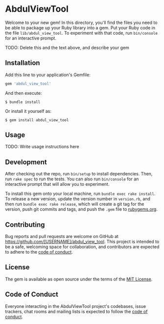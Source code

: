 # AbdulViewTool

Welcome to your new gem! In this directory, you'll find the files you need to be able to package up your Ruby library into a gem. Put your Ruby code in the file `lib/abdul_view_tool`. To experiment with that code, run `bin/console` for an interactive prompt.

TODO: Delete this and the text above, and describe your gem

## Installation

Add this line to your application's Gemfile:

```ruby
gem 'abdul_view_tool'
```

And then execute:

    $ bundle install

Or install it yourself as:

    $ gem install abdul_view_tool

## Usage

TODO: Write usage instructions here

## Development

After checking out the repo, run `bin/setup` to install dependencies. Then, run `rake spec` to run the tests. You can also run `bin/console` for an interactive prompt that will allow you to experiment.

To install this gem onto your local machine, run `bundle exec rake install`. To release a new version, update the version number in `version.rb`, and then run `bundle exec rake release`, which will create a git tag for the version, push git commits and tags, and push the `.gem` file to [rubygems.org](https://rubygems.org).

## Contributing

Bug reports and pull requests are welcome on GitHub at https://github.com/[USERNAME]/abdul_view_tool. This project is intended to be a safe, welcoming space for collaboration, and contributors are expected to adhere to the [code of conduct](https://github.com/[USERNAME]/abdul_view_tool/blob/master/CODE_OF_CONDUCT.md).


## License

The gem is available as open source under the terms of the [MIT License](https://opensource.org/licenses/MIT).

## Code of Conduct

Everyone interacting in the AbdulViewTool project's codebases, issue trackers, chat rooms and mailing lists is expected to follow the [code of conduct](https://github.com/[USERNAME]/abdul_view_tool/blob/master/CODE_OF_CONDUCT.md).
